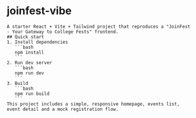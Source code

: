 # joinfest-vibe

    A starter React + Vite + Tailwind project that reproduces a "JoinFest - Your Gateway to College Fests" frontend.
    ## Quick start
    1. Install dependencies
       ```bash
       npm install
       ```
    2. Run dev server
       ```bash
       npm run dev
       ```
    3. Build
       ```bash
       npm run build
       ```
    This project includes a simple, responsive homepage, events list, event detail and a mock registration flow.